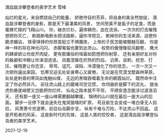 滴血跋涉攀登者的美学艺术
雪峰

灿烂的星光，来自燃烧自己的能量，
娇艳夺目的芳菲，将自身的美全然放绽，
滴血跋涉攀登者的身影，那是天下最凄美的风景，
世间至美不是虱子的足食，而是蜜蜂忙碌的飞翔山川。
你，破衣烂衫，遍体鳞伤，血在流淌，
一次次的打击摧残想把你灭亡，
断路断电断水把活路断，逼你寻短见，
断掉你的生活来源，迫使你跪求媚谄，
铁骨铮铮的你昂首挺立不惧魔炼，
上帝的子民怎能被魑魅压翻，
你是神一样的存在神光闪闪，
赤脚匍匐也要到达灵山。
权势的傲慢像狂风翻卷，
鹰犬的肆虐欲让你皮开肉绽，
更有那庸俗的喧嚣如箭想把你射穿，
还有亲朋好友对你的躲避和冷眼让你涕泪涟涟。
凤凰涅槃在炽热的烈焰，
讥笑、讽刺、挖苦、打压、摧残更让你志坚，
辱骂、诅咒、诬陷、冷漠强化了你的信念，
一次一次又一次把你逼出家园，
饥寒交迫无处安身寒心又疲倦，
无论是在荒漠戈壁森林草原，
处处是刺骨的寒风如鬼魅纠缠，
无边的黑暗吞噬着生命的朝霞灿烂。
既然命中注定了你必然非凡，
前往灵山路上的磨难司空见惯，
坎坷曲折是脚下的泥丸，
狼虫虎豹悬崖峭壁又岂能把你拦绊，
仙岛之路本就不平坦，
平顺安逸怎能涉过波浪滔天，
还有那一座又一座山峰需要翻越攀援，
锦绣的山川就在最后一座大山的后面。
脚步一旦停下就会迷失在鬼哭狼嚎的旷原，
苟且偷生会变成一堆白骨无人拾捡，
风萧萧兮世道寒，前往仙岛脚步坚，
纵有千难与万险，不达灵山不回返。
这是开拓者的风采，
这是新时代的先锋，
这是人类的佼佼者，
这是滴血跋涉攀登仙岛者的美学艺术。

2021-12-19